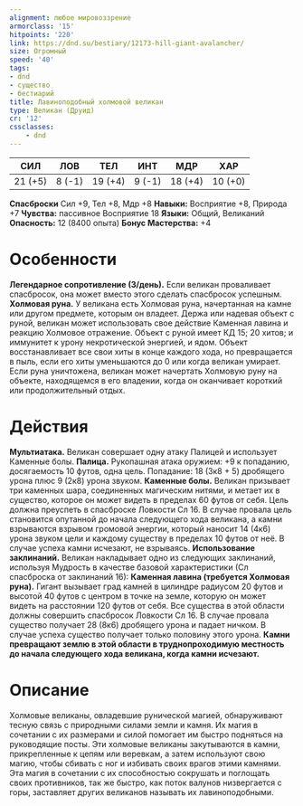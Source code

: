 ```yaml
---
alignment: любое мировоззрение
armorclass: '15'
hitpoints: '220'
link: https://dnd.su/bestiary/12173-hill-giant-avalancher/
size: Огромный
speed: '40'
tags:
- dnd
- существо
- бестиарий
title: Лавиноподобный холмовой великан
type: Великан (Друид)
cr: '12'
cssclasses:
    - dnd
---
```



| СИЛ | ЛОВ | ТЕЛ | ИНТ | МДР | ХАР |
|---|---|---|---|---|---|
| 21 (+5) | 8 (-1) | 19 (+4) | 9 (-1) | 18 (+4) | 10 (+0) |
**Спасброски** Сил +9, Тел +8, Мдр +8
**Навыки:** Восприятие +8, Природа +7
**Чувства:** пассивное Восприятие 18
**Языки:** Общий, Великаний
**Опасность:** 12 (8400 опыта)
**Бонус Мастерства:** +4


# Особенности
**Легендарное сопротивление (3/день).** Если великан проваливает спасбросок, она может вместо этого сделать спасбросок успешным.
**Холмовая руна.** У великана есть Холмовая руна, начертанная на камне или другом предмете, которым он владеет. Держа или надевая объект с руной, великан может использовать свое действие Каменная лавина и реакцию Холмовое отражение. Объект с руной имеет КД 15; 20 хитов; и иммунитет к урону некротической энергией, и ядом. Объект восстанавливает все свои хиты в конце каждого хода, но превращается в пыль, если его хиты уменьшаются до 0 или когда великан умирает. Если руна уничтожена, великан может начертать Холмовую руну на объекте, находящемся в его владении, когда он оканчивает короткий или продолжительный отдых.


# Действия
**Мультиатака.** Великан совершает одну атаку Палицей и использует Каменные болы.
**Палица.** Рукопашная атака оружием: +9 к попаданию, досягаемость 10 футов, одна цель. Попадание: 18 (3к8 + 5) дробящего урона плюс 9 (2к8) урона звуком.
**Каменные болы.** Великан призывает три каменных шара, соединенных магическим нитями, и метает их в существо, которое он может видеть в пределах 60 футов от себя. Цель должна преуспеть в спасброске Ловкости Сл 16. В случае провала цель становится опутанной до начала следующего хода великана, а камни взрываются взрывом громовой энергии, который наносит 14 (4к6) урона звуком цели и каждому существу в пределах 10 футов от неё. В случае успеха камни исчезают, не взрываясь.
**Использование заклинаний.** Великан накладывает одно из следующих заклинаний, используя Мудрость в качестве базовой характеристики (Сл спасброска от заклинаний 16):
**Каменная лавина (требуется Холмовая руна).** Гигант вызывает град камней в цилиндре радиусом 20 футов и высотой 40 футов с центром в точке на земле, которую он может видеть на расстоянии 120 футов от себя. Все существа в этой области должны совершить спасбросок Ловкости Сл 16. В случае провала существо получает 28 (8к6) дробящего урона и падает ничком. В случае успеха существо получает только половину этого урона.
**Камни превращают землю в этой области в труднопроходимую местность до начала следующего хода великана, когда камни исчезают.** 


# Описание
Холмовые великаны, овладевшие рунической магией, обнаруживают тесную связь с природными силами земли и камня. Их магия в сочетании с их размерами и силой помогает им быстро подняться на руководящие посты. Эти холмовые великаны закутываются в камни, прикрепленные к цепям или веревкам, а затем используют свою магию, чтобы сбивать с ног и избивать своих врагов этими камнями. Эта магия в сочетании с их способностью сокрушать и поглощать своих противников, так же быстро, как поток валунов низвергается с горы, заставляет других великанов называть их лавиноподобными.